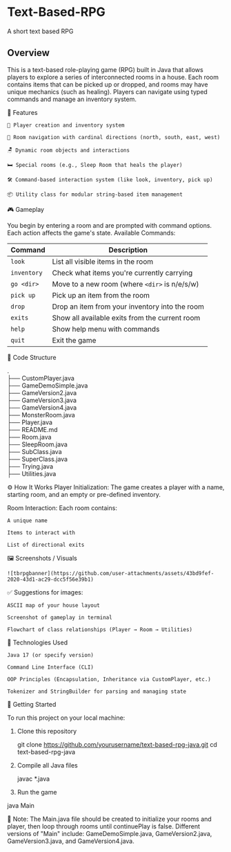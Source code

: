 # Text-Based-RPG
A short text based RPG

## Overview

This is a text-based role-playing game (RPG) built in Java that allows players to explore a series of interconnected rooms in a house.
Each room contains items that can be picked up or dropped, and rooms may have unique mechanics (such as healing).
Players can navigate using typed commands and manage an inventory system.

🧩 Features

    🧍 Player creation and inventory system

    🧭 Room navigation with cardinal directions (north, south, east, west)

    🪑 Dynamic room objects and interactions

    🛏️ Special rooms (e.g., Sleep Room that heals the player)

    🛠️ Command-based interaction system (like look, inventory, pick up)

    📦 Utility class for modular string-based item management


🎮 Gameplay

You begin by entering a room and are prompted with command options. Each action affects the game's state.
Available Commands:

| Command     | Description                                    |
| ----------- | ---------------------------------------------- |
| `look`      | List all visible items in the room             |
| `inventory` | Check what items you're currently carrying     |
| `go <dir>`  | Move to a new room (where `<dir>` is n/e/s/w)  |
| `pick up`   | Pick up an item from the room                  |
| `drop`      | Drop an item from your inventory into the room |
| `exits`     | Show all available exits from the current room |
| `help`      | Show help menu with commands                   |
| `quit`      | Exit the game                                  |

📁 Code Structure

. <br>
├── CustomPlayer.java <br>
├── GameDemoSimple.java <br>
├── GameVersion2.java <br>
├── GameVersion3.java <br>
├── GameVersion4.java <br>
├── MonsterRoom.java <br>
├── Player.java <br>
├── README.md <br>
├── Room.java <br>
├── SleepRoom.java <br>
├── SubClass.java <br>
├── SuperClass.java <br>
├── Trying.java <br>
├── Utilities.java <br>


⚙️ How It Works
Player Initialization: The game creates a player with a name, starting room, and an empty or pre-defined inventory.

Room Interaction: Each room contains:

    A unique name

    Items to interact with

    List of directional exits


🖼️ Screenshots / Visuals

    ![tbrpgbanner](https://github.com/user-attachments/assets/43bd9fef-2020-43d1-ac29-dcc5f56e39b1)

✅ Suggestions for images:

    ASCII map of your house layout

    Screenshot of gameplay in terminal

    Flowchart of class relationships (Player → Room → Utilities)

🧰 Technologies Used

    Java 17 (or specify version)

    Command Line Interface (CLI)

    OOP Principles (Encapsulation, Inheritance via CustomPlayer, etc.)

    Tokenizer and StringBuilder for parsing and managing state

🚀 Getting Started

To run this project on your local machine:

1. Clone this repository

    git clone https://github.com/yourusername/text-based-rpg-java.git
    cd text-based-rpg-java

2. Compile all Java files

   javac *.java

3. Run the game

  java Main


📝 Note: The Main.java file should be created to initialize your rooms and player, then loop through rooms until continuePlay is false.
Different versions of "Main" include: GameDemoSimple.java, GameVersion2.java, GameVersion3.java, and GameVersion4.java.

